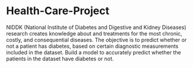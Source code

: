 # Health-Care-Project
NIDDK (National Institute of Diabetes and Digestive and Kidney Diseases)
research creates knowledge about and treatments for the most chronic, costly, and consequential diseases.
The objective is to predict whether or not a patient has diabetes, based on certain diagnostic measurements included in the dataset. Build a model to accurately predict whether the patients in the dataset have diabetes or not.
